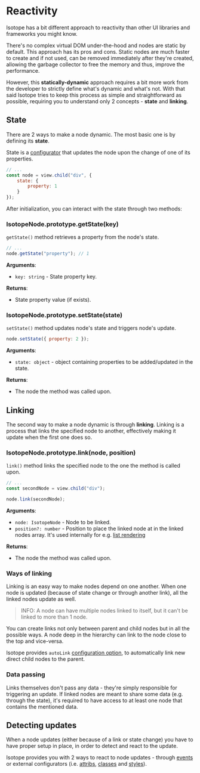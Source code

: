 # Reactivity

Isotope has a bit different approach to reactivity than other UI libraries and frameworks you might know.

There's no complex virtual DOM under-the-hood and nodes are static by default. This approach has its pros and cons. Static nodes are much faster to create and if not used, can be removed immediately after they're created, allowing the garbage collector to free the memory and thus, improve the performance.

However, this **statically-dynamic** approach requires a bit more work from the developer to strictly define what's dynamic and what's not. With that said Isotope tries to keep this process as simple and straightforward as possible, requiring you to understand only 2 concepts - **state** and **linking**.

## State

There are 2 ways to make a node dynamic. The most basic one is by defining its **state**.

State is a [configurator](./configurators.md) that updates the node upon the change of one of its properties.

```javascript
// ...
const node = view.child("div", {
    state: {
        property: 1
    }
});
```

After initialization, you can interact with the state through two methods:

### IsotopeNode.prototype.getState(key)

`getState()` method retrieves a property from the node's state.

```javascript
// ...
node.getState("property"); // 1
```

**Arguments**:

- `key: string` - State property key.

**Returns**:

- State property value (if exists).

### IsotopeNode.prototype.setState(state)

`setState()` method updates node's state and triggers node's update.

```javascript
node.setState({ property: 2 });
```

**Arguments**:

- `state: object` - object containing properties to be added/updated in the state.

**Returns**:

- The node the method was called upon.

## Linking

The second way to make a node dynamic is through **linking**. Linking is a process that links the specified node to another, effectively making it update when the first one does so.

### IsotopeNode.prototype.link(node, position)

`link()` method links the specified node to the one the method is called upon.

```javascript
// ...
const secondNode = view.child("div");

node.link(secondNode);
```

**Arguments**:

- `node: IsotopeNode` - Node to be linked.
- `position?: number` - Position to place the linked node at in the linked nodes array. It's used internally for e.g. [list rendering](./list-rendering.md)

**Returns**:

- The node the method was called upon.

### Ways of linking

Linking is an easy way to make nodes depend on one another. When one node is updated (because of state change or through another link), all the linked nodes update as well.

> INFO: A node can have multiple nodes linked to itself, but it can't be linked to more than 1 node.

You can create links not only between parent and child nodes but in all the possible ways. A node deep in the hierarchy can link to the node close to the top and vice-versa.

Isotope provides `autoLink` [configuration option](./nodes.md), to automatically link new direct child nodes to the parent.

### Data passing

Links themselves don't pass any data - they're simply responsible for triggering an update. If linked nodes are meant to share some data (e.g. through the state), it's required to have access to at least one node that contains the mentioned data.

## Detecting updates

When a node updates (either because of a link or state change) you have to have proper setup in place, in order to detect and react to the update.

Isotope provides you with 2 ways to react to node updates - through [events](./events.md) or external configurators (i.e. [attribs](./attribs.md), [classes](./classes.md) and [styles](./styles.md)).
